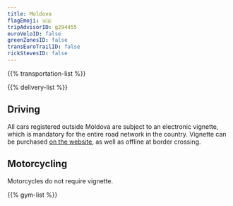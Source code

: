 ```yaml
---
title: Moldova
flagEmoji: 🇲🇩
tripAdvisorID: g294455
euroVeloID: false
greenZonesID: false
transEuroTrailID: false
rickStevesID: false
---
```


{{% transportation-list %}}

{{% delivery-list %}}

## Driving

All cars registered outside Moldova are subject to an electronic vignette, which is mandatory for the entire road network in the country. Vignette can be purchased [on the website](https://evinieta.gov.md/), as well as offline at border crossing.

## Motorcycling

Motorcycles do not require vignette.

{{% gym-list %}}

